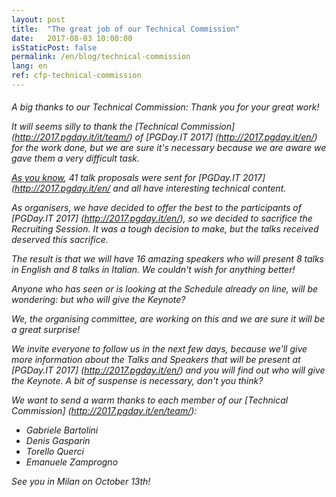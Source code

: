 ```yaml
---
layout: post
title:  "The great job of our Technical Commission"
date:   2017-08-03 10:00:00
isStaticPost: false
permalink: /en/blog/technical-commission
lang: en
ref: cfp-technical-commission
---
```


<H6> A big thanks to our Technical Commission: Thank you for your great work! </ H6>

It will seems silly to thank the [Technical Commission] (http://2017.pgday.it/it/team/) of [PGDay.IT 2017] (http://2017.pgday.it/en/) for the work done, but we are sure it's necessary because we are aware we gave them a very difficult task.

[As you know](http://2017.pgday.it/en/blog/cfp-closed), 41 talk proposals were sent for [PGDay.IT 2017] (http://2017.pgday.it/en/ and all have interesting technical content.

As organisers, we have decided to offer the best to the participants of [PGDay.IT 2017] (http://2017.pgday.it/en/), so we decided to sacrifice the Recruiting Session. It was a tough decision to make, but the talks received deserved this sacrifice.

The result is that we will have 16 amazing speakers who will present 8 talks in English and 8 talks in Italian.
We couldn't wish for anything better!

Anyone who has seen or is looking at the Schedule already on line, will be wondering: but who will give the Keynote?

We, the organising committee, are working on this and we are sure it will be a great surprise!

We invite everyone to follow us in the next few days, because we'll give more information about the Talks and Speakers that will be present at [PGDay.IT 2017] (http://2017.pgday.it/en/) and you will find out who will give the Keynote. A bit of suspense is necessary, don't you think?

We want to send a warm thanks to each member of our [Technical Commission] (http://2017.pgday.it/en/team/):

* Gabriele Bartolini
* Denis Gasparin
* Torello Querci
* Emanuele Zamprogno

See you in Milan on October 13th!